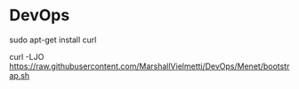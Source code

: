 # DevOps

sudo apt-get install curl

curl -LJO https://raw.githubusercontent.com/MarshallVielmetti/DevOps/Menet/bootstrap.sh
